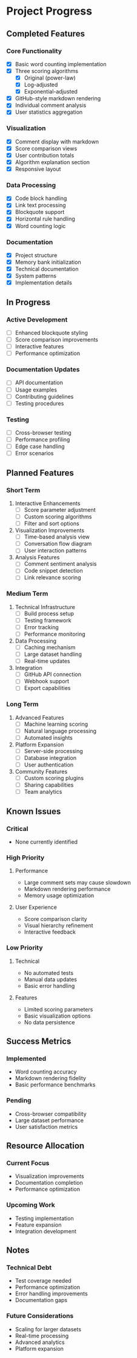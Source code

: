 # Project Progress

## Completed Features

### Core Functionality
- [x] Basic word counting implementation
- [x] Three scoring algorithms
  - [x] Original (power-law)
  - [x] Log-adjusted
  - [x] Exponential-adjusted
- [x] GitHub-style markdown rendering
- [x] Individual comment analysis
- [x] User statistics aggregation

### Visualization
- [x] Comment display with markdown
- [x] Score comparison views
- [x] User contribution totals
- [x] Algorithm explanation section
- [x] Responsive layout

### Data Processing
- [x] Code block handling
- [x] Link text processing
- [x] Blockquote support
- [x] Horizontal rule handling
- [x] Word counting logic

### Documentation
- [x] Project structure
- [x] Memory bank initialization
- [x] Technical documentation
- [x] System patterns
- [x] Implementation details

## In Progress

### Active Development
- [ ] Enhanced blockquote styling
- [ ] Score comparison improvements
- [ ] Interactive features
- [ ] Performance optimization

### Documentation Updates
- [ ] API documentation
- [ ] Usage examples
- [ ] Contributing guidelines
- [ ] Testing procedures

### Testing
- [ ] Cross-browser testing
- [ ] Performance profiling
- [ ] Edge case handling
- [ ] Error scenarios

## Planned Features

### Short Term
1. Interactive Enhancements
   - [ ] Score parameter adjustment
   - [ ] Custom scoring algorithms
   - [ ] Filter and sort options

2. Visualization Improvements
   - [ ] Time-based analysis view
   - [ ] Conversation flow diagram
   - [ ] User interaction patterns

3. Analysis Features
   - [ ] Comment sentiment analysis
   - [ ] Code snippet detection
   - [ ] Link relevance scoring

### Medium Term
1. Technical Infrastructure
   - [ ] Build process setup
   - [ ] Testing framework
   - [ ] Error tracking
   - [ ] Performance monitoring

2. Data Processing
   - [ ] Caching mechanism
   - [ ] Large dataset handling
   - [ ] Real-time updates

3. Integration
   - [ ] GitHub API connection
   - [ ] Webhook support
   - [ ] Export capabilities

### Long Term
1. Advanced Features
   - [ ] Machine learning scoring
   - [ ] Natural language processing
   - [ ] Automated insights

2. Platform Expansion
   - [ ] Server-side processing
   - [ ] Database integration
   - [ ] User authentication

3. Community Features
   - [ ] Custom scoring plugins
   - [ ] Sharing capabilities
   - [ ] Team analytics

## Known Issues

### Critical
- None currently identified

### High Priority
1. Performance
   - Large comment sets may cause slowdown
   - Markdown rendering performance
   - Memory usage optimization

2. User Experience
   - Score comparison clarity
   - Visual hierarchy refinement
   - Interactive feedback

### Low Priority
1. Technical
   - No automated tests
   - Manual data updates
   - Basic error handling

2. Features
   - Limited scoring parameters
   - Basic visualization options
   - No data persistence

## Success Metrics

### Implemented
- Word counting accuracy
- Markdown rendering fidelity
- Basic performance benchmarks

### Pending
- Cross-browser compatibility
- Large dataset performance
- User satisfaction metrics

## Resource Allocation

### Current Focus
- Visualization improvements
- Documentation completion
- Performance optimization

### Upcoming Work
- Testing implementation
- Feature expansion
- Integration development

## Notes

### Technical Debt
- Test coverage needed
- Performance optimization
- Error handling improvements
- Documentation gaps

### Future Considerations
- Scaling for larger datasets
- Real-time processing
- Advanced analytics
- Platform expansion
